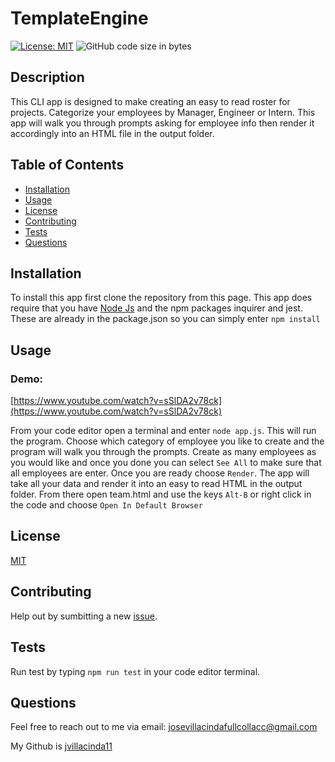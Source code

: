 # TemplateEngine
[![License: MIT](https://img.shields.io/badge/License-MIT-yellow.svg)](https://opensource.org/licenses/MIT)
![GitHub code size in bytes](https://img.shields.io/github/languages/code-size/jvillacinda11/TemplateEngine)


## Description

This CLI app is designed to make creating an easy to read roster for projects. Categorize your employees by Manager, Engineer or Intern. This app will walk you through prompts asking for employee info then render it accordingly into an HTML file in the output folder.


## Table of Contents
- [Installation](#installation)
- [Usage](#usage)
- [License](#license)
- [Contributing](#contributing)
- [Tests](#tests)
- [Questions](#questions)

## Installation
To install this app first clone the repository from this page. This app does require that you have [Node Js](https://nodejs.org/en/download/) and the npm packages inquirer and jest. These are already in the package.json so you can simply enter `npm install`

## Usage

### Demo:
[https://www.youtube.com/watch?v=sSlDA2v78ck](https://www.youtube.com/watch?v=sSlDA2v78ck)


From your code editor open a terminal and enter `node app.js`. This will run the program.  Choose which category of employee you like to create and the program will walk you through the prompts.  Create as many employees as you would like and once you done you can select `See All` to make sure that all employees are enter.  Once you are ready choose `Render`.  The app will take all your data and render it into an easy to read HTML in the output folder.  From there open team.html and use the keys `Alt-B` or right click in the code and choose `Open In Default Browser`


## License
[MIT](https://opensource.org/licenses/MIT)

## Contributing

Help out by sumbitting a new [issue](https://github.com/jvillacinda11/TemplateEngine/issues).

## Tests

Run test by typing `npm run test` in your code  editor terminal.

## Questions

Feel free to reach out to me via email: josevillacindafullcollacc@gmail.com

My Github is [jvillacinda11](https://github.com/jvillacinda11)